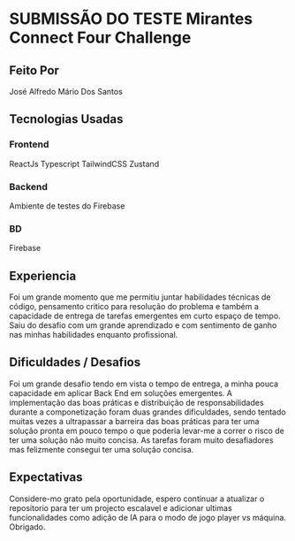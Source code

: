# SUBMISSÃO DO TESTE Mirantes Connect Four Challenge
## Feito Por 
José Alfredo Mário Dos Santos

## Tecnologias Usadas
### Frontend
ReactJs
Typescript
TailwindCSS
Zustand 

### Backend
Ambiente de testes do Firebase

### BD
Firebase

## Experiencia
Foi um grande momento que me permitiu juntar habilidades técnicas de código, pensamento critico para resolução do problema e também a capacidade de entrega de tarefas emergentes em curto espaço de tempo.
Saiu do desafio com um grande aprendizado e com sentimento de ganho nas minhas habilidades enquanto profissional.

## Dificuldades / Desafios
Foi um grande desafio tendo em vista o tempo de entrega, a minha pouca capacidade em aplicar Back End em soluções emergentes.
A implementação das boas práticas e distribuição de responsabilidades durante a componetização foram duas grandes dificuldades, sendo tentado muitas vezes a ultrapassar a barreira das boas práticas para ter uma solução pronta em pouco tempo o que poderia levar-me a correr o risco de ter uma solução não muito concisa. As tarefas foram muito desafiadores mas felizmente consegui ter uma solução concisa.

## Expectativas
Considere-mo grato pela oportunidade, espero continuar a atualizar o repositorio para ter um projecto escalavel e adicionar ultimas funcionalidades como adição de IA para o modo de jogo player vs máquina.
Obrigado. 
